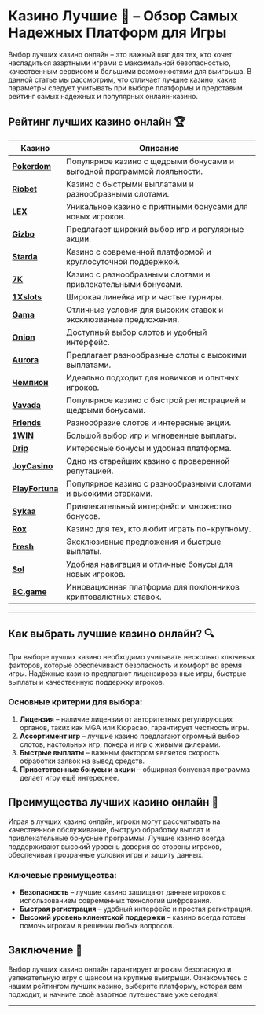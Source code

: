 # Казино Лучшие 🎰 – Обзор Самых Надежных Платформ для Игры

Выбор лучших казино онлайн – это важный шаг для тех, кто хочет насладиться азартными играми с максимальной безопасностью, качественным сервисом и большими возможностями для выигрыша. В данной статье мы рассмотрим, что отличает лучшие казино, какие параметры следует учитывать при выборе платформы и представим рейтинг самых надежных и популярных онлайн-казино.

## Рейтинг лучших казино онлайн 🏆

| Казино             | Описание                                                                                  |
|--------------------|-------------------------------------------------------------------------------------------|
| [**Pokerdom**](https://brandplay.link/4k77v2yx)      | Популярное казино с щедрыми бонусами и выгодной программой лояльности.                     |
| [**Riobet**](https://brandplay.link/7xBLTPyj)        | Казино с быстрыми выплатами и разнообразными слотами.                                      |
| [**LEX**](https://brandplay.link/zW4hdDFV)           | Уникальное казино с приятными бонусами для новых игроков.                                  |
| [**Gizbo**](https://brandplay.link/bprXw4YV)         | Предлагает широкий выбор игр и регулярные акции.                                           |
| [**Starda**](https://brandplay.link/fB7xwRFL)        | Казино с современной платформой и круглосуточной поддержкой.                               |
| [**7K**](https://brandplay.link/BvQyFShp)            | Казино с разнообразными слотами и привлекательными бонусами.                               |
| [**1Xslots**](https://brandplay.link/hSB1khtr)       | Широкая линейка игр и частые турниры.                                                      |
| [**Gama**](https://brandplay.link/j6NMKsDz)          | Отличные условия для высоких ставок и эксклюзивные предложения.                            |
| [**Onion**](https://brandplay.link/zBGRVpQ9)         | Доступный выбор слотов и удобный интерфейс.                                                |
| [**Aurora**](https://10trafic-stat2.com/click/668546556bcc6313411604bd/6766/13032/subaccount)        | Предлагает разнообразные слоты с высокими выплатами.                                       |
| [**Чемпион**](https://temon-gter.cfd/go/lRq?p80412p304504pcc44t17455)       | Идеально подходит для новичков и опытных игроков.                                          |
| [**Vavada**](https://vavadapartner.pro/?promo=ea5c9275-6854-4505-94fc-95ab18221945-linkb2)        | Популярное казино с быстрой регистрацией и щедрыми бонусами.                               |
| [**Friends**](https://gofriends.run/linkb2)       | Разнообразие слотов и интересные акции.                                                    |
| [**1WIN**](https://brandplay.link/smXVpBbG)          | Большой выбор игр и мгновенные выплаты.                                                    |
| [**Drip**](https://drp-ircp01.com/c07e6a3db)          | Интересные бонусы и удобная платформа.                                                     |
| [**JoyCasino**](https://rpc30.call2me.pro/?/ru/registration?apkpop=0&partner=p24970p3291217pc98f)     | Одно из старейших казино с проверенной репутацией.                                         |
| [**PlayFortuna**](https://fortunapromo.net/alt/playfortuna/registration?0dc4a9362a71feb7e3f165fb8e766f70)   | Популярное казино с разнообразными слотами и высокими ставками.                            |
| [**Sykaa**](https://s-two-way.com/?source=linkb2&pid=30697)         | Привлекательный интерфейс и множество бонусов.                                             |
| [**Rox**](https://rox-pvwfpjgcxe.com/cb1ee18a5)           | Казино для тех, кто любит играть по-крупному.                                              |
| [**Fresh**](https://fresh-eumwkxwao.com/c3f7b485d)         | Эксклюзивные предложения и быстрые выплаты.                                                |
| [**Sol**](https://sol-mmtdzfbaco.com/cb2415bca)           | Удобная навигация и отличные бонусы для новых игроков.                                     |
| [**BC.game**](https://partnerbcgame.com/dcc53d441)        | Инновационная платформа для поклонников криптовалютных ставок.                             |

---

## Как выбрать лучшие казино онлайн? 🔍

При выборе лучших казино необходимо учитывать несколько ключевых факторов, которые обеспечивают безопасность и комфорт во время игры. Надёжные казино предлагают лицензированные игры, быстрые выплаты и качественную поддержку игроков. 

### Основные критерии для выбора:

1. **Лицензия** – наличие лицензии от авторитетных регулирующих органов, таких как MGA или Кюрасао, гарантирует честность игры.
2. **Ассортимент игр** – лучшие казино предлагают огромный выбор слотов, настольных игр, покера и игр с живыми дилерами.
3. **Быстрые выплаты** – важным фактором является скорость обработки заявок на вывод средств.
4. **Приветственные бонусы и акции** – обширная бонусная программа делает игру ещё интереснее.

## Преимущества лучших казино онлайн 🌟

Играя в лучших казино онлайн, игроки могут рассчитывать на качественное обслуживание, быструю обработку выплат и привлекательные бонусные программы. Лучшие казино всегда поддерживают высокий уровень доверия со стороны игроков, обеспечивая прозрачные условия игры и защиту данных.

### Ключевые преимущества:

- **Безопасность** – лучшие казино защищают данные игроков с использованием современных технологий шифрования.
- **Быстрая регистрация** – удобный интерфейс и простая регистрация.
- **Высокий уровень клиентской поддержки** – казино всегда готовы помочь игрокам в решении любых вопросов.

## Заключение 🎲

Выбор лучших казино онлайн гарантирует игрокам безопасную и увлекательную игру с шансом на крупные выигрыши. Ознакомьтесь с нашим рейтингом лучших казино, выберите платформу, которая вам подходит, и начните своё азартное путешествие уже сегодня!

---

